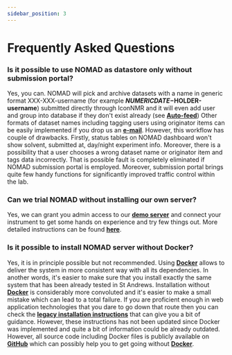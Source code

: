 ```yaml
---
sidebar_position: 3
---
```


# Frequently Asked Questions

### Is it possible to use NOMAD as datastore only without submission portal?

Yes, you can. NOMAD will pick and archive datasets with a name in generic format XXX-XXX-username (for example **$NUMERICDATE-$HOLDER-username**) submitted directly through IconNMR and it will even add user and group into database if they don't exist already (see **[Auto-feed](./getting-started/tips.md/#auto-feed)**) Other formats of dataset names including tagging users using originator items can be easily implemented if you drop us an **[e-mail](mailto:nomad@st-andrews.ac.uk)**. However, this workflow has couple of drawbacks. Firstly, status tables on NOMAD dashboard won't show solvent, submitted at, day/night experiment info. Moreover, there is a possibility that a user chooses a wrong dataset name or originator item and tags data incorrectly. That is possible fault is completely eliminated if NOMAD submission portal is employed. Moreover, submission portal brings quite few handy functions for significantly improved traffic control within the lab.

### Can we trial NOMAD without installing our own server?

Yes, we can grant you admin access to our **[demo server](http://demo.nomad-nmr.uk/)** and connect your instrument to get some hands on experience and try few things out. More detailed instructions can be found **[here](./getting-started/tips.md)**.

### Is it possible to install NOMAD server without Docker?

Yes, it is in principle possible but not recommended. Using **[Docker](https://www.docker.com/)** allows to deliver the system in more consistent way with all its dependencies. In another words, it's easier to make sure that you install exactly the same system that has been already tested in St Andrews. Installation without **[Docker](https://www.docker.com/)** is considerably more convoluted and it's easier to make a small mistake which can lead to a total failure. If you are proficient enough in web application technologies that you dare to go down that route then you can check the **[legacy installation instructions](./getting-started/installation-legacy.md)** that can give you a bit of guidance. However, these instructions has not been updated since Docker was implemented and quite a bit of information could be already outdated. However, all source code including Docker files is publicly available on **[GitHub](https://github.com/nomad-nmr)** which can possibly help you to get going without **[Docker](https://www.docker.com/)**.
